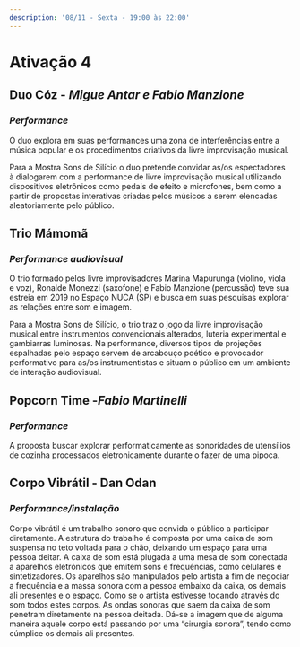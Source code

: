 ```yaml
---
description: '08/11 - Sexta - 19:00 às 22:00'
---
```


# Ativação 4

## **Duo Cóz -** _Migue Antar e Fabio Manzione_

### _Performance_

O duo explora em suas performances uma zona de interferências entre a música popular e os procedimentos criativos da livre improvisação musical.

Para a Mostra Sons de Silício o duo pretende convidar as/os espectadores à dialogarem com a performance de livre improvisação musical utilizando dispositivos eletrônicos como pedais de efeito e microfones, bem como a partir de propostas interativas criadas pelos músicos a serem elencadas aleatoriamente pelo público.

## **Trio Mámomã**

### _Performance audiovisual_

O trio formado pelos livre improvisadores Marina Mapurunga \(violino, viola e voz\), Ronalde Monezzi \(saxofone\) e Fabio Manzione \(percussão\) teve sua estreia em 2019 no Espaço NUCA \(SP\) e busca em suas pesquisas explorar as relações entre som e imagem.

Para a Mostra Sons de Silício, o trio traz o jogo da livre improvisação musical entre instrumentos convencionais alterados, luteria experimental e gambiarras luminosas. Na performance, diversos tipos de projeções espalhadas pelo espaço servem de arcabouço poético e provocador performativo para as/os instrumentistas e situam o público em um ambiente de interação audiovisual.

## **Popcorn Time -** ​_Fabio Martinelli_

### _Performance_

A proposta buscar explorar performaticamente as sonoridades de utensílios de cozinha processados eletronicamente durante o fazer de uma pipoca. 



## Corpo Vibrátil - Dan Odan

### _Performance/instalação_

Corpo vibrátil é um trabalho sonoro que convida o público a participar diretamente. A estrutura do trabalho é composta por uma caixa de som suspensa no teto voltada para o chão, deixando um espaço para uma pessoa deitar. A caixa de som está plugada a uma mesa de som conectada a aparelhos eletrônicos que emitem sons e frequências, como celulares e sintetizadores. Os aparelhos são manipulados pelo artista a fim de negociar a frequência e a massa sonora com a pessoa embaixo da caixa, os demais ali presentes e o espaço. Como se o artista estivesse tocando através do som todos estes corpos. As ondas sonoras que saem da caixa de som penetram diretamente na pessoa deitada. Dá-se a imagem que de alguma maneira aquele corpo está passando por uma “cirurgia sonora”, tendo como cúmplice os demais ali presentes.

